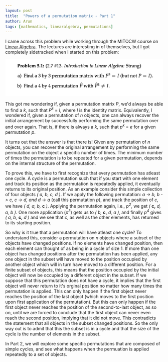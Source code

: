 ```yaml
---
layout: post
title:  "Powers of a permutation matrix - Part 1"
author: Arun
tags: [mathematics, linearalgebra, permutations]
---
```


I came across this problem while working through the MITOCW course on [Linear Algebra](https://ocw.mit.edu/courses/18-06sc-linear-algebra-fall-2011/pages/ax-b-and-the-four-subspaces/transposes-permutations-vector-spaces/). The lectures are interesting in of themselves, but I got completely sidetracked when I started on this problem:

![](/assets/images/post12/strang_problem.png)

This got me wondering if, given a permutation matrix *P*, we'd always be able to find a *k*, such that *P*<sup>*k*</sup> = *I*, where *I* is the identity matrix. Equivalently, I wondered if, given a permutation of *n* objects, one can always recover the initial arrangement by successfully performing the same permutation over and over again. That is, if there is always a *k*, such that *p*<sup>*k*</sup> = *e* for a given permutation *p*.

It turns out that the answer is that there is! Given any permutation of *n* objects, you can recover the original arrangement by performing the same permutation on the object a specific number of times. The minimum number of times the permutation is to be repeated for a given permutation, depends on the internal structure of the permutation.

To prove this, we have to first recognize that every permutation has atleast one cycle. A cycle is a permutation such that if you start with one element and track its position  as the permutation is repeatedly applied, it eventually returns to its original position. As an example consider this simple collection of four objects *( a, b, c, d )*. If we apply the following permutation: *a -> b, b -> c, c -> d, and d -> a* (call this permutation *p*), and track the position of *c*, we have *( d, a, b,* **c** *)*. Applying the permutation again, i.e., *p*<sup>*2*</sup>, we get *(* **c,** *d, a, b )*. One more application (*p*<sup>*3*</sup>) gets us to *( b,* **c,** *d, a )*, and finally *p*<sup>*4*</sup> gives *( a, b,* **c,** *d )* and we see that *c*, as well as the other elements, has returned to its starting position. 

So why is it true that a permutation will have atleast one cycle? To understand this, consider a permutation on *n* objects where a subset of the objects have changed positions. If no elements have changed position, then each element can thought of as being in a cycle of size 1. If more than one object has changed positions after the permutation has been applied, any one object in the subset will have moved to the position occupied by another object which will in turn have moved to a different position. For a finite subset of objects, this means that the position occupied by the initial object will now be occupied by a different object in the subset. If we suppose that this permutation does not have a cycle, it implies that the first object will never return to it's orginal position no matter how many times the permutation is applied. This can only happen if the first object never reaches the position of the last object (which moves to the first position upon first application of the permutation). But this can only happen if the first object never reaches the position of the second-to-last object, as so on, until we are forced to conclude that the first object can never even reach the second position, implying that it did not move. This contradicts the statement that all objects in the subset changed positions. So the only way out is to admit that this the subset is in a cycle and that the size of the cycle is the number of elements in the subset.

In Part 2, we will explore some specific permutations that are composed of simple cycles, and see what happens when the permuation is applied repeatedly to a set of objects.
